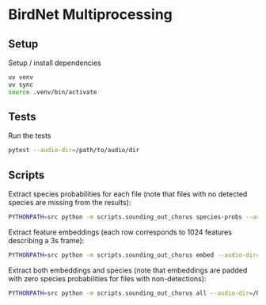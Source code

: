 # BirdNet Multiprocessing

## Setup

Setup / install dependencies

```sh
uv venv
uv sync
source .venv/bin/activate
```

## Tests
Run the tests

```sh
pytest --audio-dir=/path/to/audio/dir
```

## Scripts

Extract species probabilities for each file (note that files with no detected species are missing from the results):
```sh
PYTHONPATH=src python -m scripts.sounding_out_chorus species-probs --audio-dir=/home/m4gpie/data/sounding_out_chorus --batch-size=6 --save-dir /home/m4gpie/data/
```

Extract feature embeddings (each row corresponds to 1024 features describing a 3s frame):
```sh
PYTHONPATH=src python -m scripts.sounding_out_chorus embed --audio-dir=/home/m4gpie/data/sounding_out_chorus --batch-size=6 --save-dir /home/m4gpie/data/
```

Extract both embeddings and species (note that embeddings are padded with zero species probabilities for files with non-detections):
```sh
PYTHONPATH=src python -m scripts.sounding_out_chorus all --audio-dir=/home/m4gpie/data/sounding_out_chorus --batch-size=6 --save-dir /home/m4gpie/data/
```
